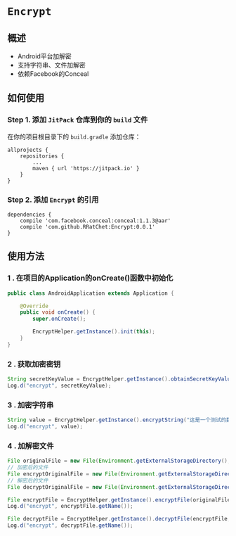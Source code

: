 # `Encrypt`

## 概述 

 - Android平台加解密
 - 支持字符串、文件加解密
 - 依赖Facebook的Conceal

## 如何使用

### Step 1. 添加 `JitPack` 仓库到你的 `build` 文件

在你的项目根目录下的 `build.gradle` 添加仓库：

```
allprojects {
	repositories {
		...
		maven { url 'https://jitpack.io' }
	}
}	
```

### Step 2. 添加 `Encrypt` 的引用

```
dependencies {
	compile 'com.facebook.conceal:conceal:1.1.3@aar'
	compile 'com.github.RRatChet:Encrypt:0.0.1'
}
```

## 使用方法

### 1 . 在项目的Application的onCreate()函数中初始化

```java
public class AndroidApplication extends Application {

    @Override
    public void onCreate() {
        super.onCreate();

        EncryptHelper.getInstance().init(this);
    }
}
```

### 2 . 获取加密密钥

```java
String secretKeyValue = EncryptHelper.getInstance().obtainSecretKeyValue(this);
Log.d("encrypt", secretKeyValue);
```

### 3 . 加密字符串

```java
String value = EncryptHelper.getInstance().encryptString("这是一个测试的数据!");
Log.d("encrypt", value);
```

### 4 . 加解密文件

```java
File originalFile = new File(Environment.getExternalStorageDirectory(), "/test.zip");
// 加密后的文件
File encryptOriginalFile = new File(Environment.getExternalStorageDirectory(), "/test_encrypt.zip");
// 解密后的文件
File decryptOriginalFile = new File(Environment.getExternalStorageDirectory(), "/test_decrypt.zip");

File encryptFile = EncryptHelper.getInstance().encryptFile(originalFile, encryptOriginalFile);
Log.d("encrypt", encryptFile.getName());

File decryptFile = EncryptHelper.getInstance().decryptFile(encryptFile, decryptOriginalFile);
Log.d("encrypt", decryptFile.getName());
```







